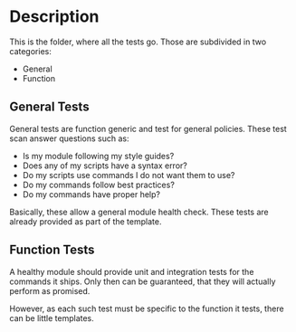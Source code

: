 ﻿# Description
This is the folder, where all the tests go.
Those are subdivided in two categories:
- General
- Function

## General Tests

General tests are function generic and test for general policies.
These test scan answer questions such as:

 - Is my module following my style guides?
 - Does any of my scripts have a syntax error?
 - Do my scripts use commands I do not want them to use?
 - Do my commands follow best practices?
 - Do my commands have proper help?

Basically, these allow a general module health check.
These tests are already provided as part of the template.

## Function Tests

A healthy module should provide unit and integration tests for the commands it ships.
Only then can be guaranteed, that they will actually perform as promised.

However, as each such test must be specific to the function it tests, there can be little templates.